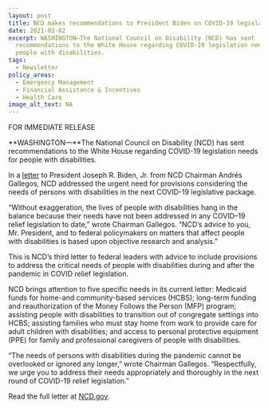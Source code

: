 ```yaml
---
layout: post
title: NCD makes recommendations to President Biden on COVID-19 legislation
date: 2021-02-02
excerpt: WASHINGTON—The National Council on Disability (NCD) has sent
  recommendations to the White House regarding COVID-19 legislation needs for
  people with disabilities.
tags:
  - Newsletter
policy_areas:
  - Emergency Management
  - Financial Assistance & Incentives
  - Health Care
image_alt_text: NA
---
```


FOR IMMEDIATE RELEASE

**WASHINGTON—**The National Council on Disability (NCD) has sent recommendations to the White House regarding COVID-19 legislation needs for people with disabilities.

In a [letter](https://ncd.gov/publications/2021/ncd-letter-president-biden-regarding-covid-19-legislation) to President Joseph R. Biden, Jr. from NCD Chairman Andrés Gallegos, NCD addressed the urgent need for provisions considering the needs of persons with disabilities in the next COVID-19 legislative package.

“Without exaggeration, the lives of people with disabilities hang in the balance because their needs have not been addressed in any COVID–19 relief legislation to date,” wrote Chairman Gallegos. “NCD’s advice to you, Mr. President, and to federal policymakers on matters that affect people with disabilities is based upon objective research and analysis.”

This is NCD’s third letter to federal leaders with advice to include provisions to address the critical needs of people with disabilities during and after the pandemic in COVID relief legislation.

NCD brings attention to five specific needs in its current letter: Medicaid funds for home-and community-based services (HCBS); long-term funding and reauthorization of the Money Follows the Person (MFP) program; assisting people with disabilities to transition out of congregate settings into HCBS; assisting families who must stay home from work to provide care for adult children with disabilities; and access to personal protective equipment (PPE) for family and professional caregivers of people with disabilities.

“The needs of persons with disabilities during the pandemic cannot be overlooked or ignored any longer,” wrote Chairman Gallegos. “Respectfully, we urge you to address their needs appropriately and thoroughly in the next round of COVID-19 relief legislation.”

Read the full letter at [NCD.gov](https://ncd.gov/publications/2021/ncd-letter-president-biden-regarding-covid-19-legislation).

